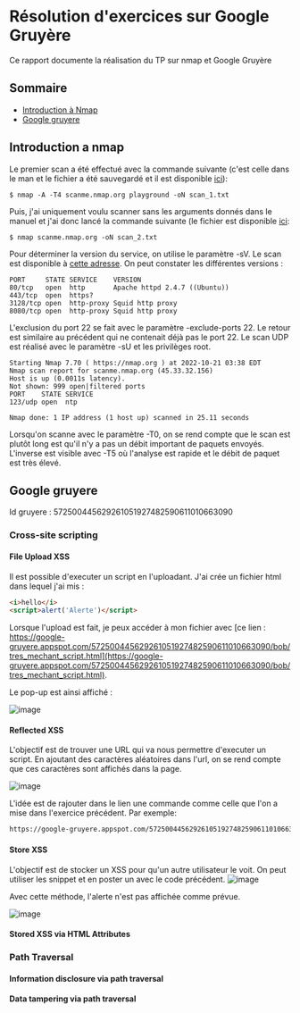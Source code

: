 # Résolution d'exercices sur Google Gruyère

Ce rapport documente la réalisation du TP sur nmap et Google Gruyère

## Sommaire

* [Introduction à Nmap](#introduction-a-nmap)
* [Google gruyere](#Google-gruyere)

## Introduction a nmap

Le premier scan a été effectué avec la commande suivante (c'est celle dans le man et le fichier a été sauvegardé et il est disponible [ici](scan_1.txt)): 

```console
$ nmap -A -T4 scanme.nmap.org playground -oN scan_1.txt

```

Puis, j'ai uniquement voulu scanner sans les arguments donnés dans le manuel et j'ai donc lancé la commande suivante (le fichier est disponible [ici](scan_2.txt):

```console
$ nmap scanme.nmap.org -oN scan_2.txt
```

Pour déterminer la version du service, on utilise le paramètre -sV. Le scan est disponible à [cette adresse](scan_3.txt). On peut constater les différentes versions :

```console
PORT     STATE SERVICE    VERSION
80/tcp   open  http       Apache httpd 2.4.7 ((Ubuntu))
443/tcp  open  https?
3128/tcp open  http-proxy Squid http proxy
8080/tcp open  http-proxy Squid http proxy
```

L'exclusion du port 22 se fait avec le paramètre -exclude-ports 22. Le retour est similaire au précédent qui ne contenait déjà pas le port 22.
Le scan UDP est réalisé avec le paramètre -sU et les privilèges root.

```console
Starting Nmap 7.70 ( https://nmap.org ) at 2022-10-21 03:38 EDT
Nmap scan report for scanme.nmap.org (45.33.32.156)
Host is up (0.0011s latency).
Not shown: 999 open|filtered ports
PORT    STATE SERVICE
123/udp open  ntp

Nmap done: 1 IP address (1 host up) scanned in 25.11 seconds
```

Lorsqu'on scanne avec le paramètre -T0, on se rend compte que le scan est plutôt long est qu'il n'y a pas un débit important de paquets envoyés. L'inverse est visible avec -T5 où l'analyse est rapide et le débit de paquet est très élevé.


## Google gruyere 

Id gruyere : 572500445629261051927482590611010663090

### Cross-site scripting

#### File Upload XSS 

Il est possible d'executer un script en l'uploadant. J'ai crée un fichier html dans lequel j'ai mis :
```html
<i>hello</i>
<script>alert('Alerte')</script>
```

Lorsque l'upload est fait, je peux accéder à mon fichier avec [ce lien : https://google-gruyere.appspot.com/572500445629261051927482590611010663090/bob/tres_mechant_script.html](https://google-gruyere.appspot.com/572500445629261051927482590611010663090/bob/tres_mechant_script.html).

Le pop-up est ainsi affiché :

![image](https://user-images.githubusercontent.com/91114817/197162227-6d0ddb2a-aae7-44e8-a1c2-8559ba64fc93.png)


#### Reflected XSS 

L'objectif est de trouver une URL qui va nous permettre d'executer un script. En ajoutant des caractères aléatoires dans l'url, on se rend compte que ces caractères sont affichés dans la page. 

![image](https://user-images.githubusercontent.com/91114817/197165301-f79a4f72-8506-4070-9ac6-c9744419187a.png)

L'idée est de rajouter dans le lien une commande comme celle que l'on a mise dans l'exercice précédent. Par exemple:

```html
https://google-gruyere.appspot.com/572500445629261051927482590611010663090/%3Ci%3Ehello%3C/i%3E%3Cscript%3Ealert('Alerte')%3C/script%3E
```

#### Store XSS

L'objectif est de stocker un XSS pour qu'un autre utilisateur le voit. On peut utiliser les snippet et en poster un avec le code précédent. 
![image](https://user-images.githubusercontent.com/91114817/197166741-af7cce18-4057-4e9f-9f39-742bc4cc7956.png)

Avec cette méthode, l'alerte n'est pas affichée comme prévue. 

![image](https://user-images.githubusercontent.com/91114817/197166874-2bb78fef-afbd-4da9-aea1-4a5f350eb39a.png)

#### Stored XSS via HTML Attributes

### Path Traversal

#### Information disclosure via path traversal

#### Data tampering via path traversal










